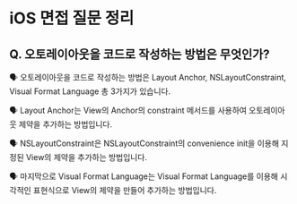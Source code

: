 # iOS 면접 질문 정리

## Q. 오토레이아웃을 코드로 작성하는 방법은 무엇인가?

🗣️ 오토레이아웃을 코드로 작성하는 방법은  Layout Anchor, NSLayoutConstraint, Visual Format Language 총 3가지가 있습니다.

🗣️ Layout Anchor는 View의 Anchor의 constraint 메서드를 사용하여 오토레이아웃 제약을 추가하는 방법입니다.

🗣️ NSLayoutConstraint은 NSLayoutConstraint의 convenience init을 이용해 지정된 View의 제약을 추가하는 방법입니다.

🗣️ 마지막으로 Visual Format Language는 Visual Format Language를 이용해 시각적인 표현식으로 View의 제약을 만들어 추가하는 방법입니다.
